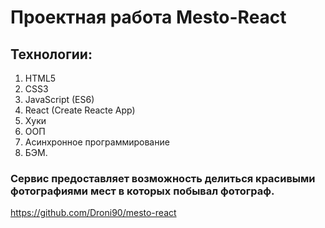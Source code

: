 # Проектная работа Mesto-React
## Технологии:
1. HTML5
2. CSS3
3. JavaScript (ES6)
4. React (Create Reacte App)
5. Хуки
6. ООП
7. Асинхронное программирование
8. БЭМ.
### Сервис предоставляет возможность делиться красивыми фотографиями мест в которых побывал фотограф.

https://github.com/Droni90/mesto-react
